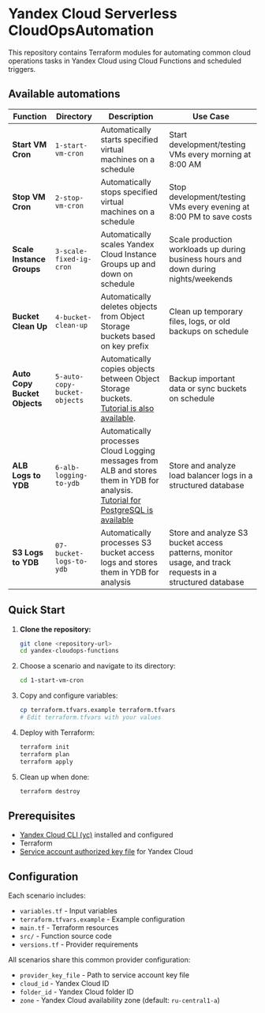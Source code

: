 # Yandex Cloud Serverless CloudOpsAutomation

This repository contains Terraform modules for automating common cloud operations tasks in Yandex Cloud using Cloud Functions and scheduled triggers.

## Available automations

| Function | Directory | Description | Use Case |
|----------|-----------|-------------|----------|
| **Start VM Cron** | `1-start-vm-cron` | Automatically starts specified virtual machines on a schedule | Start development/testing VMs every morning at 8:00 AM |
| **Stop VM Cron** | `2-stop-vm-cron` | Automatically stops specified virtual machines on a schedule | Stop development/testing VMs every evening at 8:00 PM to save costs |
| **Scale Instance Groups** | `3-scale-fixed-ig-cron` | Automatically scales Yandex Cloud Instance Groups up and down on schedule | Scale production workloads up during business hours and down during nights/weekends |
| **Bucket Clean Up** | `4-bucket-clean-up` | Automatically deletes objects from Object Storage buckets based on key prefix | Clean up temporary files, logs, or old backups on schedule |
| **Auto Copy Bucket Objects** | `5-auto-copy-bucket-objects` | Automatically copies objects between Object Storage buckets. [Tutorial is also available](https://yandex.cloud/en/docs/functions/tutorials/bucket-to-bucket). | Backup important data or sync buckets on schedule |
| **ALB Logs to YDB** | `6-alb-logging-to-ydb` | Automatically processes Cloud Logging messages from ALB and stores them in YDB for analysis. [Tutorial for PostgreSQL is available](https://yandex.cloud/en/docs/functions/tutorials/logging) | Store and analyze load balancer logs in a structured database |
| **S3 Logs to YDB** | `07-bucket-logs-to-ydb` | Automatically processes S3 bucket access logs and stores them in YDB for analysis | Store and analyze S3 bucket access patterns, monitor usage, and track requests in a structured database |

## Quick Start

1. **Clone the repository:**
    ```bash
    git clone <repository-url>
    cd yandex-cloudops-functions
    ```

2. Choose a scenario and navigate to its directory:

    ```bash
    cd 1-start-vm-cron
    ```

3. Copy and configure variables:

    ```bash
    cp terraform.tfvars.example terraform.tfvars
    # Edit terraform.tfvars with your values
    ```

 4. Deploy with Terraform:

    ```bash
    terraform init
    terraform plan
    terraform apply
    ```

 5. Clean up when done:

    ```bash
    terraform destroy
    ```

## Prerequisites

* [Yandex Cloud CLI (yc)](https://yandex.cloud/en/docs/cli/operations/install-cli) installed and configured
* Terraform
* [Service account authorized key file](https://yandex.cloud/en/docs/iam/operations/authentication/manage-authorized-keys#console_1) for Yandex Cloud

## Configuration

Each scenario includes:

* `variables.tf` - Input variables
* `terraform.tfvars.example` - Example configuration
* `main.tf` - Terraform resources
* `src/` - Function source code
* `versions.tf` - Provider requirements

All scenarios share this common provider configuration:

* `provider_key_file` - Path to service account key file
* `cloud_id` - Yandex Cloud ID
* `folder_id` - Yandex Cloud folder ID
* `zone` - Yandex Cloud availability zone (default: `ru-central1-a`)
